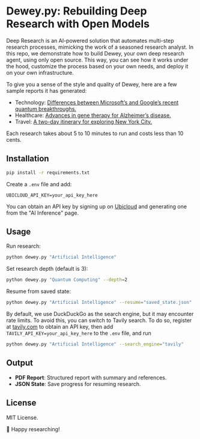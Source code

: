 # Dewey.py: Rebuilding Deep Research with Open Models

Deep Research is an AI-powered solution that automates multi-step research processes, mimicking the work of a seasoned research analyst.
In this repo, we demonstrate how to build Dewey, your own deep research agent, using only open source.
This way, you can see how it works under the hood, customize the process based on your own needs, and deploy it on your own infrastructure.

To give you a sense of the style and quality of Dewey, here are a few sample reports it has generated:

- Technology: [Differences between Microsoft’s and Google’s recent quantum breakthroughs.](https://drive.google.com/file/d/1Pjvcv-I9xhdmnN-qf9PzFaWPxh3m8C9b/view?usp=sharing)
- Healthcare: [Advances in gene therapy for Alzheimer’s disease.](https://drive.google.com/file/d/1BS9Z2WchFwqXF40Rb7hubZrz-okeaqrD/view?usp=sharing)
- Travel: [A two-day itinerary for exploring New York City.](https://drive.google.com/file/d/1YuJeHm5VYmzD8tXWxULgZO8m4reYILwR/view?usp=share_link)

Each research takes about 5 to 10 minutes to run and costs less than 10 cents.

## Installation

```bash
pip install -r requirements.txt
```

Create a `.env` file and add:

```
UBICLOUD_API_KEY=your_api_key_here
```

You can obtain an API key by signing up on [Ubicloud](https://www.ubicloud.com) and generating one from the "AI Inference" page.

## Usage

Run research:

```bash
python dewey.py "Artificial Intelligence"
```

Set research depth (default is 3):

```bash
python dewey.py "Quantum Computing" --depth=2
```

Resume from saved state:

```bash
python dewey.py "Artificial Intelligence" --resume="saved_state.json"
```

By default, we use DuckDuckGo as the search engine, but it may encounter rate limits.
To avoid this, you can switch to Tavily search.
To do so, register at [tavily.com](https://tavily.com) to obtain an API key, then add `TAVILY_API_KEY=your_api_key_here` to the `.env` file, and run

```bash
python dewey.py "Artificial Intelligence" --search_engine="tavily"
```

## Output

- **PDF Report**: Structured report with summary and references.
- **JSON State**: Save progress for resuming research.

## License

MIT License.

🚀 Happy researching!
